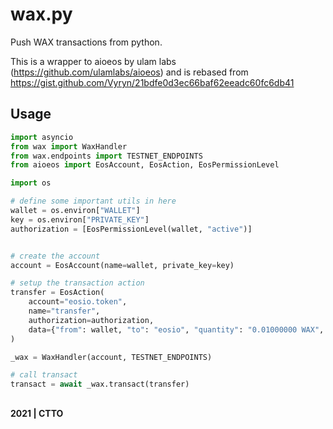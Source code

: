 # wax.py

Push WAX transactions from python.

This is a wrapper to aioeos by ulam labs (https://github.com/ulamlabs/aioeos) and is rebased from https://gist.github.com/Vyryn/21bdfe0d3ec66baf62eeadc60fc6db41

## Usage

```py
import asyncio
from wax import WaxHandler
from wax.endpoints import TESTNET_ENDPOINTS
from aioeos import EosAccount, EosAction, EosPermissionLevel

import os

# define some important utils in here
wallet = os.environ["WALLET"]
key = os.environ["PRIVATE_KEY"]
authorization = [EosPermissionLevel(wallet, "active")]


# create the account
account = EosAccount(name=wallet, private_key=key)

# setup the transaction action
transfer = EosAction(
    account="eosio.token",
    name="transfer",
    authorization=authorization,
    data={"from": wallet, "to": "eosio", "quantity": "0.01000000 WAX", "memo": ""},
)

_wax = WaxHandler(account, TESTNET_ENDPOINTS)

# call transact
transact = await _wax.transact(transfer)
```

##

**2021 | CTTO**
